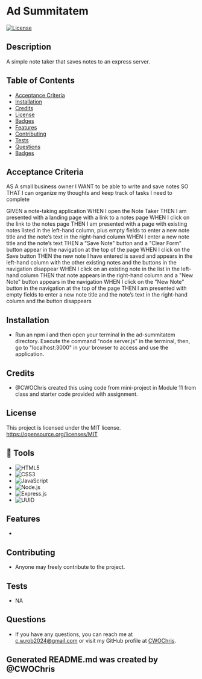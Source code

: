 # Ad Summitatem
[![License](https://img.shields.io/badge/License-MIT-blue.svg)](https://opensource.org/licenses/MIT)

## Description
A simple note taker that saves notes to an express server.


## Table of Contents
* [Acceptance Criteria](#acceptance-criteria)
* [Installation](#installation)
* [Credits](#credits)
* [License](#license)
* [Badges](#badges)
* [Features](#features)
* [Contributing](#contributing)
* [Tests](#tests)
* [Questions](#questions)
* [Badges](#badges)

## Acceptance Criteria

AS A small business owner
I WANT to be able to write and save notes
SO THAT I can organize my thoughts and keep track of tasks I need to complete

GIVEN a note-taking application
WHEN I open the Note Taker
THEN I am presented with a landing page with a link to a notes page
WHEN I click on the link to the notes page
THEN I am presented with a page with existing notes listed in the left-hand column, plus empty fields to enter a new note title and the note’s text in the right-hand column
WHEN I enter a new note title and the note’s text
THEN a "Save Note" button and a "Clear Form" button appear in the navigation at the top of the page
WHEN I click on the Save button
THEN the new note I have entered is saved and appears in the left-hand column with the other existing notes and the buttons in the navigation disappear
WHEN I click on an existing note in the list in the left-hand column
THEN that note appears in the right-hand column and a "New Note" button appears in the navigation
WHEN I click on the "New Note" button in the navigation at the top of the page
THEN I am presented with empty fields to enter a new note title and the note’s text in the right-hand column and the button disappears

## Installation
* Run an npm i and then open your terminal in the ad-summitatem directory.  Execute the command "node server.js" in the terminal, then, go to "localhost:3000" in your browser to access and use the application.

## Credits
* @CWOChris created this using code from mini-project in Module 11 from class and starter code provided with assignment.

## License
This project is licensed under the MIT license. https://opensource.org/licenses/MIT

## :hammer: Tools
* ![HTML5](https://img.shields.io/badge/HTML-5-blue)
* ![CSS3](https://img.shields.io/badge/CSS-3-blue)
* ![JavaScript](https://img.shields.io/badge/JavaScript-100%25-blue)
* ![Node.js](https://img.shields.io/badge/Node.js-14.15.4-blue)
* ![Express.js](https://img.shields.io/badge/Express.js-4.17.1-blue)
* ![UUID](https://img.shields.io/badge/UUID-9.0.1-blue)

## Features
* 

## Contributing
* Anyone may freely contribute to the project.

## Tests
* NA

## Questions
* If you have any questions, you can reach me at c.w.rob2024@gmail.com or visit my GitHub profile at [CWOChris](https://github.com/CWOChris).

## Generated README.md was created by @CWOChris

